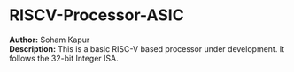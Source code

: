 # RISCV-Processor-ASIC

**Author:** Soham Kapur
<br>
**Description:** This is a basic RISC-V based processor under development. It follows the 32-bit Integer ISA.
